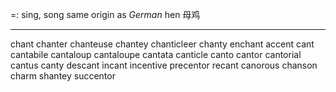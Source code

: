 =: sing, song
same origin as *German* hen 母鸡

---
chant
chanter
chanteuse
chantey
chanticleer
chanty
enchant
accent
cant
cantabile
cantaloup
cantaloupe
cantata
canticle
canto
cantor
cantorial
cantus
canty
descant
incant
incentive
precentor
recant
canorous
chanson
charm
shantey
succentor
